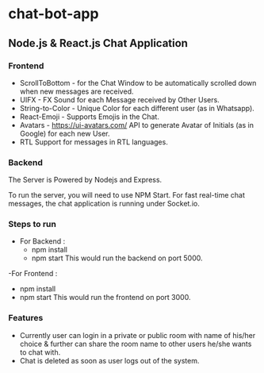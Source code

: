 # chat-bot-app
## Node.js & React.js Chat Application

### Frontend

- ScrollToBottom - for the Chat Window to be automatically scrolled down when new messages are received.
- UIFX - FX Sound for each Message received by Other Users.
- String-to-Color - Unique Color for each different user (as in Whatsapp).
- React-Emoji - Supports Emojis in the Chat.
- Avatars - https://ui-avatars.com/ API to generate Avatar of Initials (as in Google) for each new User.
- RTL Support for messages in RTL languages.

### Backend

The Server is Powered by Nodejs and Express.

To run the server, you will need to use NPM Start. For fast real-time chat messages, the chat application is running under Socket.io.

### Steps to run
- For Backend :
  - npm install
  - npm start
This would run the backend on port 5000.

-For Frontend :
  - npm install
  - npm start
This would run the frontend on port 3000.

### Features
- Currently user can login in a private or public room with name of his/her choice & further can share the room name to other users he/she wants to chat with.
- Chat is deleted as soon as user logs out of the system.
